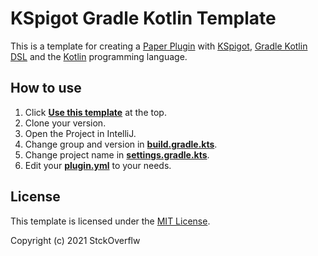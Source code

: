 # KSpigot Gradle Kotlin Template
This is a template for creating a [Paper Plugin](https://papermc.io) with [KSpigot](https://github.com/jakobkmar/kspigot), [Gradle Kotlin DSL](https://docs.gradle.org/current/userguide/kotlin_dsl.html) and the [Kotlin](https://kotlinlang.org) programming language.

## How to use
1. Click [**Use this template**](../../generate) at the top.
2. Clone your version.
3. Open the Project in IntelliJ.
4. Change group and version in [**build.gradle.kts**](/build.gradle.kts#L8-L9).
5. Change project name in [**settings.gradle.kts**](/settings.gradle.kts#L1).
6. Edit your [**plugin.yml**](/src/main/resources/plugin.yml) to your needs.

## License
This template is licensed under the [MIT License](https://choosealicense.com/licenses/mit/).

Copyright (c) 2021 StckOverflw
